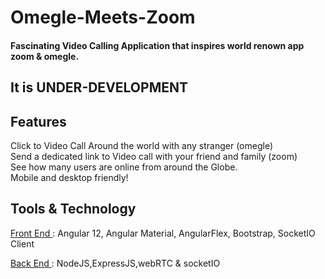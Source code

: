 # Omegle-Meets-Zoom 
#### Fascinating Video Calling Application that inspires world renown app zoom & omegle.
## It is UNDER-DEVELOPMENT






## Features

 Click to Video Call Around the world with any stranger (omegle)  <br>
 Send a dedicated link to Video call with your friend and family (zoom)  <br>
 See how many users are online from around the Globe. <br>
 Mobile and desktop friendly! <br>

 




## Tools & Technology

 <ins> Front End </ins> :
 Angular 12,
 Angular Material,
 AngularFlex,
 Bootstrap,
 SocketIO Client


 <ins> Back End </ins> :
 NodeJS,ExpressJS,webRTC & socketIO
 
 
 
 
 
 

